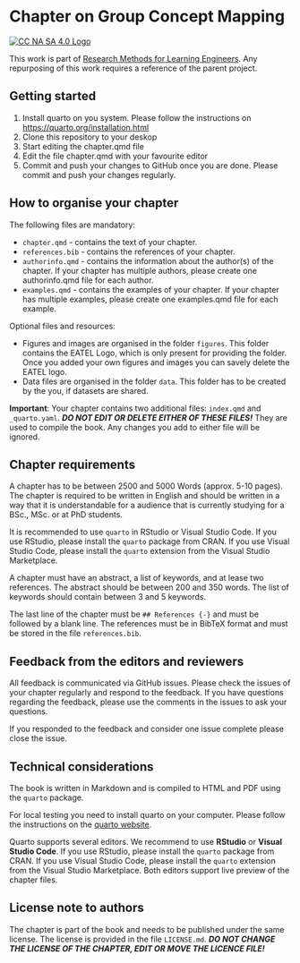 # Chapter on Group Concept Mapping

[![CC NA SA 4.0 Logo](https://i.creativecommons.org/l/by-nc-sa/4.0/80x15.png)](https://creativecommons.org/licenses/by-nc-sa/4.0/)

This work is part of [Research Methods for Learning Engineers](https://github.com/theResearchMethodsBook/). Any repurposing of this work requires a reference of the parent project. 

## Getting started

1. Install quarto on you system. Please follow the instructions on https://quarto.org/installation.html
2. Clone this repository to your deskop
3. Start editing the chapter.qmd file 
4. Edit the file chapter.qmd with your favourite editor
5. Commit and push your changes to GitHub once you are done. Please commit and push your changes regularly.

## How to organise your chapter

The following files are mandatory:

- `chapter.qmd` - contains the text of your chapter.
- `references.bib` - contains the references of your chapter.
- `authorinfo.qmd` - contains the information about the author(s) of the chapter. If your chapter has multiple authors, please create one authorinfo.qmd file for each author.
- `examples.qmd` - contains the examples of your chapter. If your chapter has multiple examples, please create one examples.qmd file for each example.

Optional files and resources:

- Figures and images are organised in the folder `figures`. This folder contains the EATEL Logo, which is only present for providing the folder. Once you added your own figures and images you can savely delete the EATEL logo.
- Data files are organised in the folder `data`. This folder has to be created by the you, if datasets are shared.

**Important**: Your chapter contains two additional files: `index.qmd` and `_quarto.yaml`. ***DO NOT EDIT OR DELETE EITHER OF THESE FILES!*** They are used to compile the book. Any changes you add to either file will be ignored.

## Chapter requirements

A chapter has to be between 2500 and 5000 Words (approx. 5-10 pages). The chapter is required to be written in English and should be written in a way that it is understandable for a audience that is currently studying for a BSc., MSc. or at PhD students. 

It is recommended to use `quarto` in RStudio or Visual Studio Code. If you use RStudio, please install the `quarto` package from CRAN. If you use Visual Studio Code, please install the `quarto` extension from the Visual Studio Marketplace.

A chapter must have an abstract, a list of keywords, and at lease two references. The abstract should be between 200 and 350 words. The list of keywords should contain between 3 and 5 keywords.

The last line of the chapter must be `## References {-}` and must be followed by a blank line. The references must be in BibTeX format and must be stored in the file `references.bib`.

## Feedback from the editors and reviewers

All feedback is communicated via GitHub issues. Please check the issues of your chapter regularly and respond to the feedback. If you have questions regarding the feedback, please use the comments in the issues to ask your questions.

If you responded to the feedback and consider one issue complete please close the issue. 

## Technical considerations

The book is written in Markdown and is compiled to HTML and PDF using the `quarto` package. 

For local testing you need to install quarto on your computer. Please follow the instructions on the [quarto website](https://quarto.org/install/).

Quarto supports several editors. We recommend to use **RStudio** or **Visual Studio Code**. If you use RStudio, please install the `quarto` package from CRAN. If you use Visual Studio Code, please install the `quarto` extension from the Visual Studio Marketplace. Both editors support live preview of the chapter files.

## License note to authors

The chapter is part of the book and needs to be published under the same license. The license is provided in the file `LICENSE.md`. ***DO NOT CHANGE THE LICENSE OF THE CHAPTER, EDIT OR MOVE THE LICENCE FILE!*** 